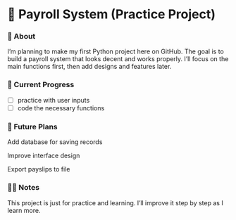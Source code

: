 # 🐍 Payroll System (Practice Project)

### 📘 About

I’m planning to make my first Python project here on GitHub.
The goal is to build a payroll system that looks decent and works properly.
I’ll focus on the main functions first, then add designs and features later.

### 🧠 Current Progress
- [ ] practice with user inputs
- [ ] code the necessary functions

### 🚀 Future Plans

Add database for saving records

Improve interface design

Export payslips to file

### 🧑‍💻 Notes

This project is just for practice and learning.
I’ll improve it step by step as I learn more.
